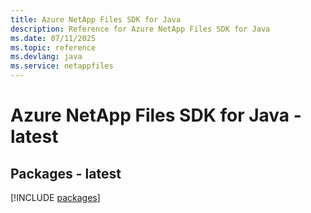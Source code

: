 ```yaml
---
title: Azure NetApp Files SDK for Java
description: Reference for Azure NetApp Files SDK for Java
ms.date: 07/11/2025
ms.topic: reference
ms.devlang: java
ms.service: netappfiles
---
```

# Azure NetApp Files SDK for Java - latest
## Packages - latest
[!INCLUDE [packages](netapp-files-index.md)]